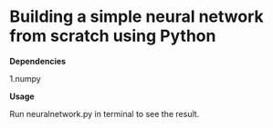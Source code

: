 # Building a simple neural network from scratch using Python


<b>Dependencies</b>

1.numpy

<b>Usage</b>

Run neuralnetwork.py in terminal to see the result.
